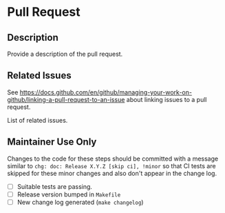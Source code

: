 # Pull Request

## Description

Provide a description of the pull request.

## Related Issues

See https://docs.github.com/en/github/managing-your-work-on-github/linking-a-pull-request-to-an-issue
about linking issues to a pull request.

List of related issues.

## Maintainer Use Only

Changes to the code for these steps should be committed with a message
similar to `chg: doc: Release X.Y.Z [skip ci], !minor` so that CI tests are
skipped for these minor changes and also don't appear in the change log.

- [ ] Suitable tests are passing.
- [ ] Release version bumped in `Makefile`
- [ ] New change log generated (`make changelog`)
